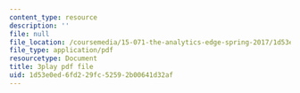 ```yaml
---
content_type: resource
description: ''
file: null
file_location: /coursemedia/15-071-the-analytics-edge-spring-2017/1d53e0ed6fd229fc52592b00641d32af_WTuwV-rWxUc.pdf
file_type: application/pdf
resourcetype: Document
title: 3play pdf file
uid: 1d53e0ed-6fd2-29fc-5259-2b00641d32af
---
```

